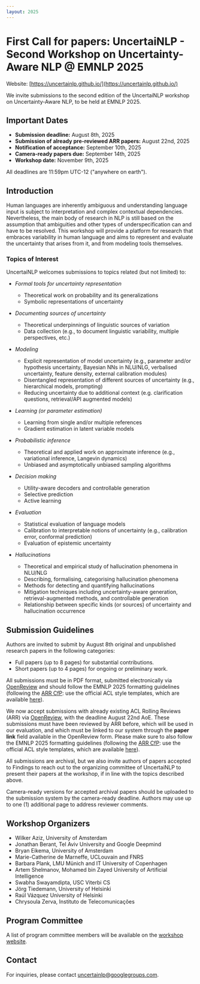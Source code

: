 ```yaml
---
layout: 2025
---
```


# First Call for papers: UncertaiNLP - Second Workshop on Uncertainty-Aware NLP @ EMNLP 2025
Website: [https://uncertainlp.github.io/](https://uncertainlp.github.io/)

We invite submissions to the second edition of the UncertaiNLP workshop on Uncertainty-Aware NLP, to be held at EMNLP 2025.


## Important Dates
- **Submission deadline:** August 8th, 2025
- **Submission of already pre-reviewed ARR papers:** August 22nd, 2025
- **Notification of acceptance:** September 10th, 2025
- **Camera-ready papers due:** September 14th, 2025
- **Workshop date:** November 9th, 2025

All deadlines are 11:59pm UTC-12 ("anywhere on earth").

## Introduction
Human languages are inherently ambiguous and understanding language input is subject to interpretation and complex contextual dependencies. Nevertheless, the main body of research in NLP is still based on the assumption that ambiguities and other types of underspecification can and have to be resolved. This workshop will provide a platform for research that embraces variability in human language and aims to represent and evaluate the uncertainty that arises from it, and from modeling tools themselves.

### Topics of Interest
UncertaiNLP welcomes submissions to topics related (but not limited) to:

- *Formal tools for uncertainty representation*
  - Theoretical work on probability and its generalizations
  - Symbolic representations of uncertainty

- *Documenting sources of uncertainty*
  - Theoretical underpinnings of linguistic sources of variation
  - Data collection (e.g., to document linguistic variability, multiple perspectives, etc.)
 
- *Modeling*
  - Explicit representation of model uncertainty (e.g., parameter and/or hypothesis uncertainty, Bayesian NNs in NLU/NLG, verbalised uncertainty, feature density, external calibration modules)
  - Disentangled representation of different sources of uncertainty (e.g., hierarchical models, prompting)
  - Reducing uncertainty due to additional context (e.g. clarification questions, retrieval/API augmented models)

- *Learning (or parameter estimation)*
  - Learning from single and/or multiple references
  - Gradient estimation in latent variable models
 
- *Probabilistic inference*
  - Theoretical and applied work on approximate inference (e.g., variational inference, Langevin dynamics)
  - Unbiased and asymptotically unbiased sampling algorithms
 
- *Decision making*
  - Utility-aware decoders and controllable generation
  - Selective prediction
  - Active learning

- *Evaluation*
  - Statistical evaluation of language models
  - Calibration to interpretable notions of uncertainty (e.g., calibration error, conformal prediction)
  - Evaluation of epistemic uncertainty

- *Hallucinations*
  - Theoretical and empirical study of hallucination phenomena in NLU/NLG
  - Describing, formalising, categorising hallucination phenomena  
  - Methods for detecting and quantifying hallucinations
  - Mitigation techniques including uncertainty-aware generation, retrieval-augmented methods, and controllable generation
  - Relationship between specific kinds (or sources) of uncertainty and hallucination occurrence

## Submission Guidelines
Authors are invited to submit by August 8th original and unpublished research papers in the following categories:

- Full papers (up to 8 pages) for substantial contributions.
- Short papers (up to 4 pages) for ongoing or preliminary work.

All submissions must be in PDF format, submitted electronically via [OpenReview](https://openreview.net/group?id=EMNLP/2025/Workshop/UncertaiNLP) and should follow the EMNLP 2025 formatting guidelines (following the [ARR CfP](https://aclrollingreview.org/cfp): use the official ACL style templates, which are available [here](https://github.com/acl-org/acl-style-files)).

We now accept submissions with already existing ACL Rolling Reviews (ARR) via [OpenReview](https://openreview.net/group?id=EMNLP/2025/Workshop/UncertaiNLP_ARR_Commitment), with the deadline August 22nd AoE. These submissions must have been reviewed by ARR before, which will be used in our evaluation, and which must be linked to our system through the **paper link** field available in the OpenReview form. Please make sure to also follow the EMNLP 2025 formatting guidelines (following the [ARR CfP](https://aclrollingreview.org/cfp): use the official ACL style templates, which are available [here](https://github.com/acl-org/acl-style-files)).

All submissions are archival, but we also invite authors of papers accepted to Findings to reach out to the organizing committee of UncertaiNLP to present their papers at the workshop, if in line with the topics described above.

Camera-ready versions for accepted archival papers should be uploaded to the submission system by the camera-ready deadline. Authors may use up to one (1) additional page to address reviewer comments.

## Workshop Organizers
- Wilker Aziz, University of Amsterdam
- Jonathan Berant, Tel Aviv University and Google Deepmind
- Bryan Eikema, University of Amsterdam
- Marie-Catherine de Marneffe, UCLouvain and FNRS
- Barbara Plank, LMU Münich and IT University of Copenhagen
- Artem Shelmanov, Mohamed bin Zayed University of Artificial Intelligence
- Swabha Swayamdipta, USC Viterbi CS
- Jörg Tiedemann, University of Helsinki
- Raúl Vázquez University of Helsinki
- Chrysoula Zerva, Instituto de Telecomunicações

## Program Committee
A list of program committee members will be available on the [workshop website](https://uncertainlp.github.io/).

## Contact
For inquiries, please contact [uncertainlp@googlegroups.com](mailto:uncertainlp@googlegroups.com).